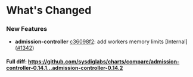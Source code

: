 # What's Changed

### New Features
- **admission-controller** [c36098f2](https://github.com/sysdiglabs/charts/commit/c36098f237678642533ab609ec114060521341c1): add workers memory limits [Internal] ([#1342](https://github.com/sysdiglabs/charts/issues/1342))
#### Full diff: https://github.com/sysdiglabs/charts/compare/admission-controller-0.14.1...admission-controller-0.14.2
